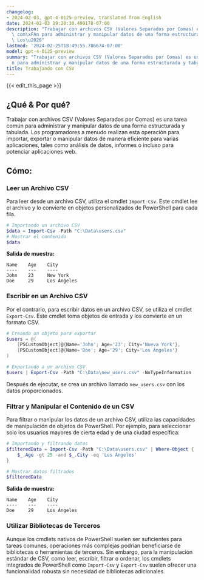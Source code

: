 ```yaml
---
changelog:
- 2024-02-03, gpt-4-0125-preview, translated from English
date: 2024-02-03 19:20:30.499178-07:00
description: "Trabajar con archivos CSV (Valores Separados por Comas) es una tarea\
  \ com\xFAn para administrar y manipular datos de una forma estructurada y tabulada.\
  \ Los\u2026"
lastmod: '2024-02-25T18:49:55.786674-07:00'
model: gpt-4-0125-preview
summary: "Trabajar con archivos CSV (Valores Separados por Comas) es una tarea com\xFA\
  n para administrar y manipular datos de una forma estructurada y tabulada. Los\u2026"
title: Trabajando con CSV
---
```


{{< edit_this_page >}}

## ¿Qué & Por qué?

Trabajar con archivos CSV (Valores Separados por Comas) es una tarea común para administrar y manipular datos de una forma estructurada y tabulada. Los programadores a menudo realizan esta operación para importar, exportar o manipular datos de manera eficiente para varias aplicaciones, tales como análisis de datos, informes o incluso para potenciar aplicaciones web.

## Cómo:

### Leer un Archivo CSV

Para leer desde un archivo CSV, utiliza el cmdlet `Import-Csv`. Este cmdlet lee el archivo y lo convierte en objetos personalizados de PowerShell para cada fila.

```powershell
# Importando un archivo CSV
$data = Import-Csv -Path "C:\Data\users.csv"
# Mostrar el contenido
$data
```

**Salida de muestra:**

```
Name    Age    City
----    ---    ----
John    23     New York
Doe     29     Los Ángeles
```

### Escribir en un Archivo CSV

Por el contrario, para escribir datos en un archivo CSV, se utiliza el cmdlet `Export-Csv`. Este cmdlet toma objetos de entrada y los convierte en un formato CSV.

```powershell
# Creando un objeto para exportar
$users = @(
    [PSCustomObject]@{Name='John'; Age='23'; City='Nueva York'},
    [PSCustomObject]@{Name='Doe'; Age='29'; City='Los Ángeles'}
)

# Exportando a un archivo CSV
$users | Export-Csv -Path "C:\Data\new_users.csv" -NoTypeInformation
```

Después de ejecutar, se crea un archivo llamado `new_users.csv` con los datos proporcionados.

### Filtrar y Manipular el Contenido de un CSV

Para filtrar o manipular los datos de un archivo CSV, utiliza las capacidades de manipulación de objetos de PowerShell. Por ejemplo, para seleccionar solo los usuarios mayores de cierta edad y de una ciudad específica:

```powershell
# Importando y filtrando datos
$filteredData = Import-Csv -Path "C:\Data\users.csv" | Where-Object {
    $_.Age -gt 25 -and $_.City -eq 'Los Ángeles'
}

# Mostrar datos filtrados
$filteredData
```

**Salida de muestra:**

```
Name    Age    City
----    ---    ----
Doe     29     Los Ángeles
```

### Utilizar Bibliotecas de Terceros

Aunque los cmdlets nativos de PowerShell suelen ser suficientes para tareas comunes, operaciones más complejas podrían beneficiarse de bibliotecas o herramientas de terceros. Sin embargo, para la manipulación estándar de CSV, como leer, escribir, filtrar o ordenar, los cmdlets integrados de PowerShell como `Import-Csv` y `Export-Csv` suelen ofrecer una funcionalidad robusta sin necesidad de bibliotecas adicionales.
